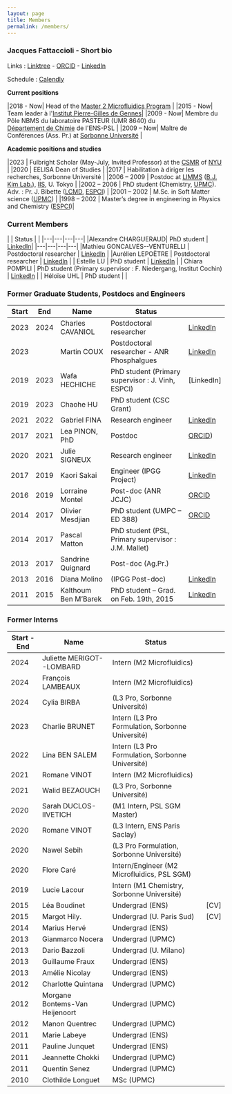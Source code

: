 ```yaml
---
layout: page
title: Members
permalink: /members/
---
```


### Jacques Fattaccioli - Short bio

Links : [Linktree](https://linktr.ee/fattaccioli) - [ORCID](https://orcid.org/0000-0002-0095-2576) - [LinkedIn](https://www.linkedin.com/in/jacquesfattaccioli/)

Schedule : [Calendly](https://calendly.com/fattaccioli/30min)

**Current positions**

|2018 - Now| Head of the [Master 2 Microfluidics Program](https://microfluidics-master.fr/) |
|2015 - Now| Team leader à l'[Institut Pierre-Gilles de Gennes](http://www.institut-pgg.fr)|
|2009 - Now| Membre du Pôle NBMS du laboratoire PASTEUR (UMR 8640) du <br>[Département de Chimie](http://www.chimie.ens.psl.eu) de l'ENS-PSL |
|2009 – Now| Maître de Conférences (Ass. Pr.) at [Sorbonne Université](http://www.sorbonne-universite.fr/) |

**Academic positions and studies**

|2023 | Fulbright Scholar (May-July, Invited Professor) at the [CSMR](https://as.nyu.edu/research-centers/csmr.html) of [NYU](http://www.nyu.edu) |
|2020 | EELISA Dean of Studies |
|2017 | Habilitation à diriger les recherches, Sorbonne Université  |
|2006 – 2009 | Postdoc at [LIMMS](http://limmshp.iis.u-tokyo.ac.jp/) ([B.J. Kim Lab.](http://www.kimlab.iis.u-tokyo.ac.jp/english/index.html)), [IIS](http://iis.u-tokyo.ac.jp/), U. Tokyo |
|2002 – 2006 | PhD student (Chemistry, [UPMC](http://www.upmc.fr/)). Adv. : Pr. J. Bibette ([LCMD](https://www.lcmd.espci.fr/), [ESPCI](http://www.espci.fr/)) |
|2001 – 2002 | M.Sc. in Soft Matter science ([UPMC](http://www.upmc.fr/)) |
|1998 – 2002 | Master’s degree in engineering in Physics and Chemistry ([ESPCI](http://www.espci.fr/))|

### Current Members

|  | Status | |
|---|---|---|---|
|Alexandre CHARGUERAUD| PhD student  | [LinkedIn](https://www.linkedin.com/in/alexandre-chargueraud-1018721a5/)|
|---|---|---|---|
|Mathieu GONCALVES--VENTURELLI | Postdoctoral researcher | [LinkedIn](https://www.linkedin.com/in/mathieu-goncalves-venturelli/?originalSubdomain=fr) |
|Aurélien LEPOËTRE | Postdoctoral researcher | [LinkedIn](https://www.linkedin.com/in/aurelien-lepoetre-microfluidics/) |
| Estelle LU | PhD student |  [LinkedIn](https://www.linkedin.com/in/estelle-lu-099264201/) |
| Chiara POMPILI | PhD student (Primary supervisor : F. Niedergang, Institut Cochin) | [LinkedIn](https://www.linkedin.com/in/chiara-pompili-855320230/) |
| Héloïse UHL | PhD student |  |


### Former Graduate Students, Postdocs and Engineers

| Start | End | Name | Status | |
|---|---|---|---|---|
| 2023 | 2024 | Charles CAVANIOL | Postdoctoral researcher | [LinkedIn](https://www.linkedin.com/in/charles-cavaniol-928268130/?originalSubdomain=fr/) |
| 2023 || Martin COUX | Postdoctoral researcher - ANR Phosphalgues | [LinkedIn](https://www.linkedin.com/in/martin-coux/) |
| 2019 | 2023 |  Wafa HECHICHE | PhD student (Primary supervisor : J. Vinh, ESPCI) | [LinkedIn] |
| 2019 | 2023 |  Chaohe HU | PhD student (CSC Grant)  ||
| 2021 | 2022 |  Gabriel FINA | Research engineer  | [LinkedIn](https://www.linkedin.com/in/gabriel-fina-566839201/) |
| 2017 | 2021 | Lea PINON, PhD | Postdoc | [ORCID](https://orcid.org/0000-0002-8645-071X))  |
| 2020 | 2021 |  Julie SIGNEUX| Research engineer  | [LinkedIn](https://www.linkedin.com/in/julie-signeux-74b32413a/?originalSubdomain=fr) |
| 2017 | 2019 |  Kaori Sakai| Engineer (IPGG Project)  | [LinkedIn](https://www.linkedin.com/in/kaori-sakai-34298a46/) |
| 2016 | 2019 |  Lorraine Montel| Post-doc (ANR JCJC) | [ORCID](https://orcid.org/0000-0003-0545-6413)  |
| 2014 | 2017 |  Olivier Mesdjian | PhD student (UMPC – ED 388)  | [ORCID](https://orcid.org/0000-0003-4499-2040)|
| 2014 | 2017 |  Pascal Matton| PhD student (PSL, Primary supervisor : J.M. Mallet)  ||
| 2013 | 2017 |  Sandrine Quignard | Post-doc (Ag.Pr.)  ||
| 2013 | 2016 |  Diana Molino |(IPGG Post-doc) |[LinkedIn](https://www.linkedin.com/in/diana-molino-6122a995/?originalSubdomain=fr)  |
| 2011 | 2015 |  Kalthoum Ben M’Barek | PhD student – Grad. on Feb. 19th, 2015 | [LinkedIn](https://www.linkedin.com/in/kalthoumbenmbarek/?originalSubdomain=fr)|

### Former Interns

| Start - End | Name | Status | |
|---|---|---|---|
| 2024 |  Juliette MERIGOT--LOMBARD | Intern (M2 Microfluidics)  ||
| 2024 |  François LAMBEAUX | Intern (M2 Microfluidics)  ||
| 2024 |  Cylia BIRBA | (L3 Pro, Sorbonne Université)  ||
| 2023 | Charlie BRUNET | Intern (L3 Pro Formulation, Sorbonne Université) ||
| 2022 |  Lina BEN SALEM | Intern (L3 Pro Formulation, Sorbonne Université)  ||
| 2021 |  Romane VINOT | Intern (M2 Microfluidics)  ||
| 2021 |  Walid BEZAOUCH |(L3 Pro, Sorbonne Université)  ||
| 2020 |  Sarah DUCLOS-IIVETICH | (M1 Intern, PSL SGM Master)  ||
| 2020 |  Romane VINOT |(L3 Intern, ENS Paris Saclay)  ||
| 2020 |  Nawel Sebih |(L3 Pro Formulation, Sorbonne Université)  ||
| 2020 |  Flore Caré| Intern/Engineer (M2 Microfluidics, PSL SGM)  ||
| 2019 |  Lucie Lacour| Intern (M1 Chemistry, Sorbonne Université)  ||
| 2015 |  Léa Boudinet | Undergrad (ENS) |[CV]  |
| 2015 |  Margot Hily. |Undergrad (U. Paris Sud) | [CV]  |
| 2014 | Marius Hervé |Undergrad (ENS) ||
| 2013 |  Gianmarco Nocera | Undergrad (UPMC)  ||
| 2013 | Dario Bazzoli | Undergrad (U. Milano)  ||
| 2013 |  Guillaume Fraux | Undergrad (ENS)  ||
| 2013 | Amélie Nicolay | Undergrad (ENS)  ||
| 2012 |  Charlotte Quintana | Undergrad (UPMC)  ||
| 2012 |  Morgane Bontems-Van Heijenoort | Undergrad (UPMC)  ||
| 2012 |  Manon Quentrec | Undergrad (UPMC)  ||
| 2011 |  Marie Labeye | Undergrad (ENS)  ||
| 2011 |  Pauline Junquet | Undergrad (ENS)  | |
| 2011 |  Jeannette Chokki | Undergrad (UPMC)  | |
| 2011 |  Quentin Senez | Undergrad (UPMC)  | |
| 2010 |  Clothilde Longuet | MSc (UPMC)  | |
